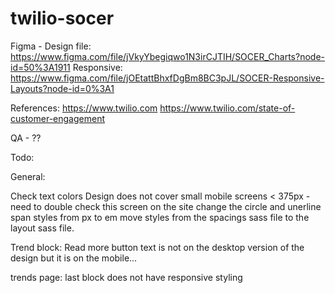 # twilio-socer

Figma - Design file: https://www.figma.com/file/jVkyYbegiqwo1N3irCJTIH/SOCER_Charts?node-id=50%3A1911
Responsive: https://www.figma.com/file/jOEtattBhxfDgBm8BC3pJL/SOCER-Responsive-Layouts?node-id=0%3A1

References:
https://www.twilio.com
https://www.twilio.com/state-of-customer-engagement



QA - ??



Todo:

General:

Check text colors
Design does not cover small mobile screens < 375px - need to double check this screen on the site
change the circle and unerline span styles from px to em
move styles from the spacings sass file to the layout sass file.

Trend block:
	Read more button text is not on the desktop version of the design but it is on the mobile...

trends page:
	last block does not have responsive styling
	